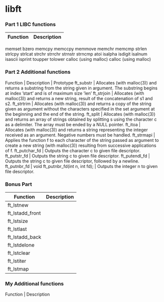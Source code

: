 # libft

### Part 1 LIBC functions
Function | Description
------------ | -------------
memset
bzero
memcpy
memccpy
memmove
memchr
memcmp
strlen
strlcpy
strlcat
strchr
strrchr
strnstr
strncmp
atoi
isalpha
isdigit
isalnum
isascii
isprint
toupper
tolower
calloc (using malloc)
calloc (using malloc)
### Part 2 Additional functions
Function | Description | Prototype
ft_substr | Allocates (with malloc(3)) and returns a substring from the string given in argument. The substring begins at index ’start’ and is of maximum size ’len’
ft_strjoin | Allocates (with malloc(3)) and returns a new string, result of the concatenation of s1 and s2.
ft_strtrim | Allocates (with malloc(3)) and returns a copy of the string given as argument without the characters specified in the set argument at the beginning and the end of the string.
ft_split | Allocates (with malloc(3)) and returns an array of strings obtained by splitting s using the character c as a delimiter. The array must be ended by a NULL pointer.
ft_itoa | Allocates (with malloc(3)) and returns a string representing the integer received as an argument. Negative numbers must be handled.
ft_strmapi | Applies the function f to each character of the string passed as argument to create a new string (with malloc(3)) resulting from successive applications of f.
ft_putchar_fd | Outputs the character c to given file descriptor.
ft_putstr_fd | Outputs the string c to given file descriptor.
ft_putendl_fd | Outputs the string c to given file descriptor, followed by a newline.
ft_putnbr_fd | void ft_putnbr_fd(int n, int fd); | Outputs the integer n to given file descriptor.

### Bonus Part
Function | Description
------------ | -------------
ft_lstnew |
ft_lstadd_front |
ft_lstsize |
ft_lstlast |
ft_lstadd_back |
ft_lstdelone |
ft_lstclear |
ft_lstiter |
ft_lstmap |


### My Additional functions
Function | Description
